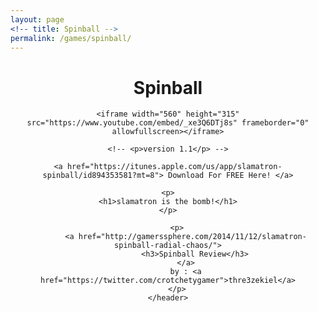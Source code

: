 ```yaml
---
layout: page
<!-- title: Spinball -->
permalink: /games/spinball/
---
```

<!--
This is the base Jekyll theme. You can find out more info about customizing your Jekyll theme, as well as basic Jekyll usage documentation at [jekyllrb.com](http://jekyllrb.com/)

You can find the source code for the Jekyll new theme at: [github.com/jglovier/jekyll-new](https://github.com/jglovier/jekyll-new)

You can find the source code for Jekyll at [github.com/jekyll/jekyll](https://github.com/jekyll/jekyll)
-->

<div>
	<header class="post-header">
    	<h1>Spinball</h1>

	<iframe width="560" height="315" src="https://www.youtube.com/embed/_xe3Q6DTj8s" frameborder="0" allowfullscreen></iframe>

	<!-- <p>version 1.1</p> -->

	<a href="https://itunes.apple.com/us/app/slamatron-spinball/id894353581?mt=8"> Download For FREE Here! </a>

	<p>
	<h1>slamatron is the bomb!</h1>
	</p>

		<p>
    		<a href="http://gamerssphere.com/2014/11/12/slamatron-spinball-radial-chaos/">
    			<h3>Spinball Review</h3>
    		</a>
    		by : <a href="https://twitter.com/crotchetygamer">thre3zekiel</a>
    	</p>
  	</header>

</div>
